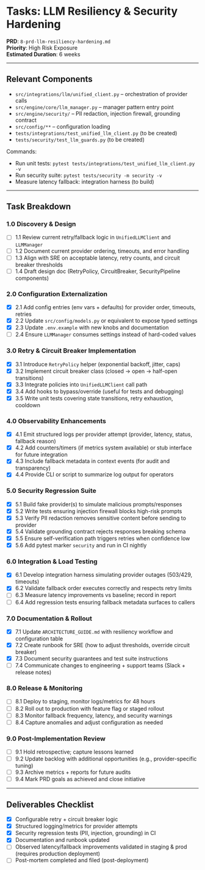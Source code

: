 # Tasks: LLM Resiliency & Security Hardening

**PRD**: `8-prd-llm-resiliency-hardening.md`  
**Priority**: High Risk Exposure  
**Estimated Duration**: 6 weeks

---

## Relevant Components

- `src/integrations/llm/unified_client.py` – orchestration of provider calls  
- `src/engine/core/llm_manager.py` – manager pattern entry point  
- `src/engine/security/` – PII redaction, injection firewall, grounding contract  
- `src/config/**` – configuration loading  
- `tests/integrations/test_unified_llm_client.py` (to be created)  
- `tests/security/test_llm_guards.py` (to be created)

Commands:
- Run unit tests: `pytest tests/integrations/test_unified_llm_client.py -v`  
- Run security suite: `pytest tests/security -m security -v`  
- Measure latency fallback: integration harness (to build)

---

## Task Breakdown

### 1.0 Discovery & Design
- [ ] 1.1 Review current retry/fallback logic in `UnifiedLLMClient` and `LLMManager`  
- [ ] 1.2 Document current provider ordering, timeouts, and error handling  
- [ ] 1.3 Align with SRE on acceptable latency, retry counts, and circuit breaker thresholds  
- [ ] 1.4 Draft design doc (RetryPolicy, CircuitBreaker, SecurityPipeline components)

### 2.0 Configuration Externalization
- [x] 2.1 Add config entries (env vars + defaults) for provider order, timeouts, retries  
- [x] 2.2 Update `src/config/models.py` or equivalent to expose typed settings  
- [x] 2.3 Update `.env.example` with new knobs and documentation  
- [ ] 2.4 Ensure `LLMManager` consumes settings instead of hard-coded values

### 3.0 Retry & Circuit Breaker Implementation
- [x] 3.1 Introduce `RetryPolicy` helper (exponential backoff, jitter, caps)  
- [x] 3.2 Implement circuit breaker class (closed → open → half-open transitions)  
- [x] 3.3 Integrate policies into `UnifiedLLMClient` call path  
- [x] 3.4 Add hooks to bypass/override (useful for tests and debugging)  
- [x] 3.5 Write unit tests covering state transitions, retry exhaustion, cooldown

### 4.0 Observability Enhancements
- [x] 4.1 Emit structured logs per provider attempt (provider, latency, status, fallback reason)  
- [x] 4.2 Add counters/timers (if metrics system available) or stub interface for future integration  
- [x] 4.3 Include fallback metadata in context events (for audit and transparency)  
- [x] 4.4 Provide CLI or script to summarize log output for operators

### 5.0 Security Regression Suite
- [x] 5.1 Build fake provider(s) to simulate malicious prompts/responses
- [x] 5.2 Write tests ensuring injection firewall blocks high-risk prompts
- [x] 5.3 Verify PII redaction removes sensitive content before sending to provider
- [x] 5.4 Validate grounding contract rejects responses breaking schema
- [x] 5.5 Ensure self-verification path triggers retries when confidence low
- [x] 5.6 Add pytest marker `security` and run in CI nightly

### 6.0 Integration & Load Testing
- [x] 6.1 Develop integration harness simulating provider outages (503/429, timeouts)
- [x] 6.2 Validate fallback order executes correctly and respects retry limits
- [ ] 6.3 Measure latency improvements vs baseline; record in report
- [ ] 6.4 Add regression tests ensuring fallback metadata surfaces to callers

### 7.0 Documentation & Rollout
- [x] 7.1 Update `ARCHITECTURE_GUIDE.md` with resiliency workflow and configuration table
- [x] 7.2 Create runbook for SRE (how to adjust thresholds, override circuit breaker)
- [x] 7.3 Document security guarantees and test suite instructions
- [ ] 7.4 Communicate changes to engineering + support teams (Slack + release notes)

### 8.0 Release & Monitoring
- [ ] 8.1 Deploy to staging, monitor logs/metrics for 48 hours  
- [ ] 8.2 Roll out to production with feature flag or staged rollout  
- [ ] 8.3 Monitor fallback frequency, latency, and security warnings  
- [ ] 8.4 Capture anomalies and adjust configuration as needed

### 9.0 Post-Implementation Review
- [ ] 9.1 Hold retrospective; capture lessons learned  
- [ ] 9.2 Update backlog with additional opportunities (e.g., provider-specific tuning)  
- [ ] 9.3 Archive metrics + reports for future audits  
- [ ] 9.4 Mark PRD goals as achieved and close initiative

---

## Deliverables Checklist
- [x] Configurable retry + circuit breaker logic
- [x] Structured logging/metrics for provider attempts
- [x] Security regression tests (PII, injection, grounding) in CI
- [x] Documentation and runbook updated
- [ ] Observed latency/fallback improvements validated in staging & prod (requires production deployment)
- [ ] Post-mortem completed and filed (post-deployment)
